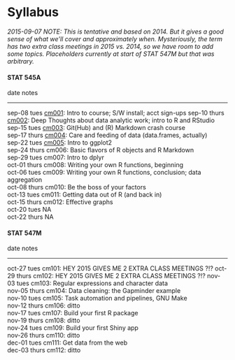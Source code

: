 # Syllabus



*2015-09-07 NOTE: This is tentative and based on 2014. But it gives a good sense of what we'll cover and approximately when. Mysteriously, the term has two extra class meetings in 2015 vs. 2014, so we have room to add some topics. Placeholders currently at start of STAT 547M but that was arbitrary.*



<!-- unholy hack to make following two tables less wide and the same wide -->
<style type="text/css">
table {
   max-width: 50%;
}
</style>

#### STAT 545A


date           notes                                                                                                              
-------------  -------------------------------------------------------------------------------------------------------------------
sep-08 tues    <a href="cm001_course-intro-sw-install-account-signup.html">cm001</a>: Intro to course; S/W install; acct sign-ups 
sep-10 thurs   <a href="cm002_r-rstudio-intro.html">cm002</a>: Deep Thoughts about data analytic work; intro to R and RStudio     
sep-15 tues    <a href="cm003_r-objects-git-toe-dip.html">cm003</a>: Git(Hub) and (R) Markdown crash course                       
sep-17 thurs   <a href="cm004_care-feeding-data.html">cm004</a>: Care and feeding of data (data.frames, actually)                 
sep-22 tues    <a href="cm005_still-data-ggplot2-rmarkdown.html">cm005</a>: Intro to ggplot2                                      
sep-24 thurs   cm006: Basic flavors of R objects and R Markdown                                                                   
sep-29 tues    cm007: Intro to dplyr                                                                                              
oct-01 thurs   cm008: Writing your own R functions, beginning                                                                     
oct-06 tues    cm009: Writing your own R functions, conclusion; data aggregation                                                  
oct-08 thurs   cm010: Be the boss of your factors                                                                                 
oct-13 tues    cm011: Getting data out of R (and back in)                                                                         
oct-15 thurs   cm012: Effective graphs                                                                                            
oct-20 tues    NA                                                                                                                 
oct-22 thurs   NA                                                                                                                 

#### STAT 547M


date           notes                                               
-------------  ----------------------------------------------------
oct-27 tues    cm101: HEY 2015 GIVES ME 2 EXTRA CLASS MEETINGS ?!? 
oct-29 thurs   cm102: HEY 2015 GIVES ME 2 EXTRA CLASS MEETINGS ?!? 
nov-03 tues    cm103: Regular expressions and character data       
nov-05 thurs   cm104: Data cleaning: the Gapminder example         
nov-10 tues    cm105: Task automation and pipelines, GNU Make      
nov-12 thurs   cm106: ditto                                        
nov-17 tues    cm107: Build your first R package                   
nov-19 thurs   cm108: ditto                                        
nov-24 tues    cm109: Build your first Shiny app                   
nov-26 thurs   cm110: ditto                                        
dec-01 tues    cm111: Get data from the web                        
dec-03 thurs   cm112: ditto                                        
